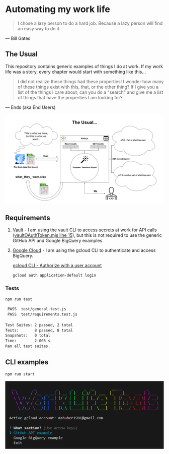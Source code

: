 # Automating my work life

> I chose a lazy person to do a hard job. Because a lazy person will find an easy way to do it.

— Bill Gates

## The Usual

This repository contains generic examples of things I do at work. If my work life was a story, every chapter would start with something like this...

> I did not realize these things had these properties! I wonder how many of these things exist with this, that, or the other thing? If I give you a list of the things I care about, can you do a "search" and give me a list of things that have the properties I am looking for?

— Ends (aka End Users)

![The Usual Diagram](./docs/media/the_usual.png)

## Requirements

1. [Vault](https://developer.hashicorp.com/vault/downloads) - I am using the vault CLI to access secrets at work for API calls ([vaultOAuthToken.mjs line 15](https://github.com/mshuber1981/work-life/blob/main/src/utils/vaultOAuthToken.mjs#L15)), but this is not required to use the generic GitHub API and Google BigQuery examples.

2. [Google Cloud](https://cloud.google.com/sdk/docs/install#deb) - I am using the gcloud CLI to authenticate and access BigQuery.

   [gcloud CLI - Authorize with a user account](https://cloud.google.com/sdk/docs/authorizing#authorize_with_a_user_account)

   ```bash
   gcloud auth application-default login
   ```

### Tests

```bash
npm run test
```

```bash
 PASS  test/general.test.js
 PASS  test/requirements.test.js

Test Suites: 2 passed, 2 total
Tests:       8 passed, 8 total
Snapshots:   0 total
Time:        2.005 s
Ran all test suites.
```

## CLI examples

```bash
npm run start
```

![CLI](./docs/media/cli.png)

